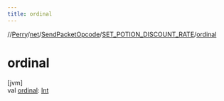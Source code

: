 ```yaml
---
title: ordinal
---
```

//[Perry](../../../../index.html)/[net](../../index.html)/[SendPacketOpcode](../index.html)/[SET_POTION_DISCOUNT_RATE](index.html)/[ordinal](ordinal.html)



# ordinal



[jvm]\
val [ordinal](ordinal.html): [Int](https://kotlinlang.org/api/latest/jvm/stdlib/kotlin/-int/index.html)




